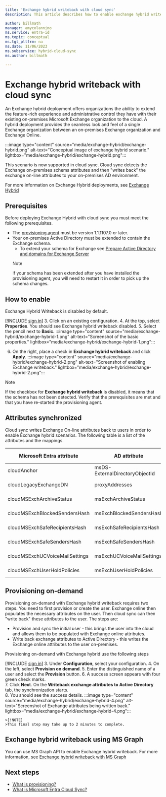 ```yaml
---
title: 'Exchange hybrid writeback with cloud sync'
description: This article describes how to enable exchange hybrid writeback scenarios.

author: billmath
manager: amycolannino
ms.service: entra-id
ms.topic: conceptual
ms.tgt_pltfrm: na
ms.date: 11/06/2023
ms.subservice: hybrid-cloud-sync
ms.author: billmath

---
```





# Exchange hybrid writeback with cloud sync

An Exchange hybrid deployment offers organizations the ability to extend the feature-rich experience and administrative control they have with their existing on-premises Microsoft Exchange organization to the cloud. A hybrid deployment provides the seamless look and feel of a single Exchange organization between an on-premises Exchange organization and Exchange Online. 

 :::image type="content" source="media/exchange-hybrid/exchange-hybrid.png" alt-text="Conceptual image of exchange hybrid scenario." lightbox="media/exchange-hybrid/exchange-hybrid.png":::

This scenario is now supported in cloud sync.  Cloud sync detects the Exchange on-premises schema attributes and then "writes back" the exchange on-line attributes to your on-premises AD environment.

For more information on Exchange Hybrid deployments, see [Exchange Hybrid](/exchange/exchange-hybrid)

## Prerequisites
Before deploying Exchange Hybrid with cloud sync you must meet the following prerequisites.

 - The [provisioning agent](what-is-provisioning-agent.md) must be version 1.1.1107.0 or later.
 - Your on-premises Active Directory must be extended to contain the Exchange schema.
      - To extend your schema for Exchange see [Prepare Active Directory and domains for Exchange Server](/exchange/plan-and-deploy/prepare-ad-and-domains?view=exchserver-2019&preserve-view=true)
     >[!NOTE]
     >If your schema has been extended after you have installed the provisioning agent, you will need to restart it in order to pick up the schema changes.

## How to enable
Exchange Hybrid Writeback is disabled by default.  

 [!INCLUDE [sign in](~/includes/cloud-sync-sign-in.md)]
 3.  Click on an existing configuration.
 4.  At the top, select **Properties**.  You should see Exchange hybrid writeback disabled.
 5.  Select the pencil next to **Basic**. 
   :::image type="content" source="media/exchange-hybrid/exchange-hybrid-1.png" alt-text="Screenshot of the basic properties." lightbox="media/exchange-hybrid/exchange-hybrid-1.png":::
 
 6. On the right, place a check in **Exchange hybrid writeback** and click **Apply**. 
   :::image type="content" source="media/exchange-hybrid/exchange-hybrid-2.png" alt-text="Screenshot of enabling Exchange writeback." lightbox="media/exchange-hybrid/exchange-hybrid-2.png":::
 
 >[!NOTE]
 >If the checkbox for **Exchange hybrid writeback** is disabled, it means that the schema has not been detected.  Verify that the prerequisites are met and that you have re-started the provisioning agent.

## Attributes synchronized
Cloud sync writes Exchange On-line attributes back to users in order to enable Exchange hybrid scenarios.  The following table is a list of the attributes and the mappings.

|Microsoft Entra attribute|AD attribute|Object Class|Mapping Type|
|-----|-----|-----|-----|
|cloudAnchor|msDS-ExternalDirectoryObjectId|User, InetOrgPerson|Direct| 
|cloudLegacyExchangeDN|proxyAddresses|User, Contact, InetOrgPerson|Expression| 
|cloudMSExchArchiveStatus|msExchArchiveStatus|User, InetOrgPerson|Direct| 
|cloudMSExchBlockedSendersHash|msExchBlockedSendersHash|User, InetOrgPerson|Expression|
|cloudMSExchSafeRecipientsHash|msExchSafeRecipientsHash|User, InetOrgPerson|Expression| 
|cloudMSExchSafeSendersHash|msExchSafeSendersHash|User, InetOrgPerson|Expression| 
|cloudMSExchUCVoiceMailSettings|msExchUCVoiceMailSettings|User, InetOrgPerson|Expression| 
|cloudMSExchUserHoldPolicies|msExchUserHoldPolicies|User, InetOrgPerson|Expression| 


## Provisioning on-demand
Provisioning on-demand with Exchange hybrid writeback requires two steps.  You need to first provision or create the user.  Exchange online then populates the necessary attributes on the user.  Then cloud sync can then "write back" these attributes to the user.  The steps are:

- Provision and sync the initial user - this brings the user into the cloud and allows them to be populated with Exchange online attributes.
- Write back exchange attributes to Active Directory - this writes the Exchange online attributes to the user on-premises.

Provisioning on-demand with Exchange hybrid use the following steps


 [!INCLUDE [sign in](~/includes/cloud-sync-sign-in.md)]
 3. Under **Configuration**, select your configuration.
 4. On the left, select **Provision on demand**.
 5. Enter the distinguished name of a user and select the **Provision** button.
 6. A success screen appears with four green check marks.  
 7. Click **Next**.  On the **Writeback exchange attributes to Active Directory** tab, the synchronization starts.  
 8. You should see the success details.
    :::image type="content" source="media/exchange-hybrid/exchange-hybrid-4.png" alt-text="Screenshot of Exchange attributes being written back." lightbox="media/exchange-hybrid/exchange-hybrid-4.png":::
   
    >[!NOTE]
    >This final step may take up to 2 minutes to complete.

## Exchange hybrid writeback using MS Graph	
You can use MS Graph API to enable Exchange hybrid writeback.  For more information, see [Exchange hybrid writeback with MS Graph](how-to-inbound-synch-ms-graph.md#exchange-hybrid-writeback-public-preview)

## Next steps

- [What is provisioning?](../what-is-provisioning.md)
- [What is Microsoft Entra Cloud Sync?](what-is-cloud-sync.md)

